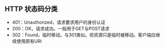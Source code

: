 ## HTTP 状态码分类

- 401：Unauthorized，请求要求用户的身份认证
- 200：OK，请求成功。一般用于GET与POST请求
- 302：Found，临时移动。与301类似。但资源只是临时被移动。客户端应继续使用原有URI


